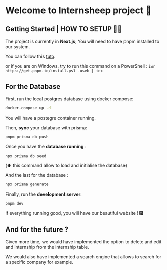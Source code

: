 # Welcome to Internsheep project 🐑

## Getting Started | HOW TO SETUP 👷‍♂️

The project is currently in **Next.js**; You will need to have pnpm installed to our system.

You can follow this [tuto](https://pnpm.io/fr/next/installation).

or if you are on Windows, try to run this command on a PowerShell : `iwr https://get.pnpm.io/install.ps1 -useb | iex`

## For the Database
First, run the local postgres database using docker compose:

```bash
docker-compose up -d
```
You will have a postegre container running.

Then, **sync** your database with prisma:

```bash
pnpm prisma db push
```

Once you have the __database running__ : 

```bash
npx prisma db seed
```

(⬆️ this command allow to load and initialise the database)

And the last for the database :

```bash
npx prisma generate
```


Finally, run the __development server__:

```bash
pnpm dev
```

If everything running good, you will have our beautiful website ! 🎆

## And for the future ? 

Given more time, we would have implemented the option to delete and edit and internship from the internship table.

We would also have implemented a search engine that allows to search for a specific company for example.

